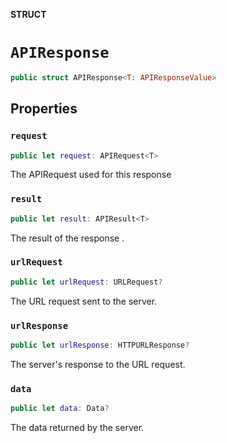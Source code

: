 **STRUCT**

# `APIResponse`

```swift
public struct APIResponse<T: APIResponseValue>
```

## Properties
### `request`

```swift
public let request: APIRequest<T>
```

The APIRequest used for this response

### `result`

```swift
public let result: APIResult<T>
```

The result of the response .

### `urlRequest`

```swift
public let urlRequest: URLRequest?
```

The URL request sent to the server.

### `urlResponse`

```swift
public let urlResponse: HTTPURLResponse?
```

The server's response to the URL request.

### `data`

```swift
public let data: Data?
```

The data returned by the server.
